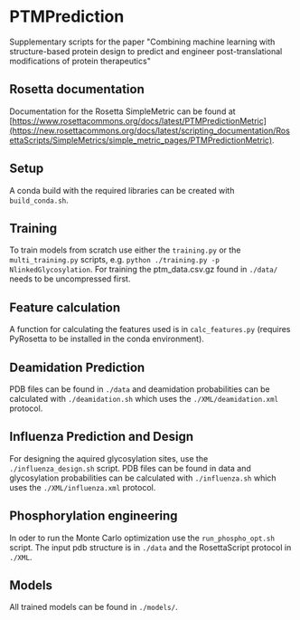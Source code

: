 # PTMPrediction
Supplementary scripts for the paper "Combining machine learning with structure-based protein design to predict and engineer post-translational modifications of protein therapeutics"
## Rosetta documentation
Documentation for the Rosetta SimpleMetric can be found at [https://www.rosettacommons.org/docs/latest/PTMPredictionMetric](https://new.rosettacommons.org/docs/latest/scripting_documentation/RosettaScripts/SimpleMetrics/simple_metric_pages/PTMPredictionMetric).
## Setup
A conda build with the required libraries can be created with `build_conda.sh`.
## Training
To train models from scratch use either the `training.py` or the `multi_training.py` scripts, e.g. `python ./training.py -p NlinkedGlycosylation`.
For training the ptm_data.csv.gz found in `./data/` needs to be uncompressed first.
## Feature calculation
A function for calculating the features used is in `calc_features.py` (requires PyRosetta to be installed in the conda environment).
## Deamidation Prediction
PDB files can be found in `./data` and deamidation probabilities can be calculated with `./deamidation.sh` which uses the `./XML/deamidation.xml` protocol.
## Influenza Prediction and Design
For designing the aquired glycosylation sites, use the `./influenza_design.sh` script. PDB files can be found in data and glycosylation probabilities can be calculated with `./influenza.sh` which uses the `./XML/influenza.xml` protocol.
## Phosphorylation engineering
In oder to run the Monte Carlo optimization use the `run_phospho_opt.sh` script. The input pdb structure is in `./data` and the RosettaScript protocol in `./XML`.
## Models
All trained models can be found in `./models/`.
